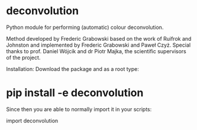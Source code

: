 # deconvolution
Python module for performing (automatic) colour deconvolution.

Method developed by Frederic Grabowski based on the work of Ruifrok and Johnston and implemented by Frederic Grabowski and Paweł Czyż. Special thanks to prof. Daniel Wójcik and dr Piotr Majka, the scientific supervisors of the project.

Installation:
Download the package and as a root type:

# pip install -e deconvolution

Since then you are able to normally import it in your scripts:

import deconvolution

